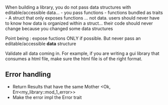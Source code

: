 When building a library, you do not pass data structures with editable/accessible data... 
    - you pass functions
    - functions bundled as traits
    - A struct that only exposes functions ... not data. users should never have to know how data is organized within a struct... their code should never change because you changed some data structures

Point being : expose fuctions ONLY if possible. But never pass an editable/accessible **data** structure


Validate all data coming in. For example, if you are writing a gui library that consumes a html file, make sure the html file is of the right format.  


## Error handling
- Return Results that have the same Mother <Ok, Err<my_library::mod_1_error>>
- Make the error impl the Error trait